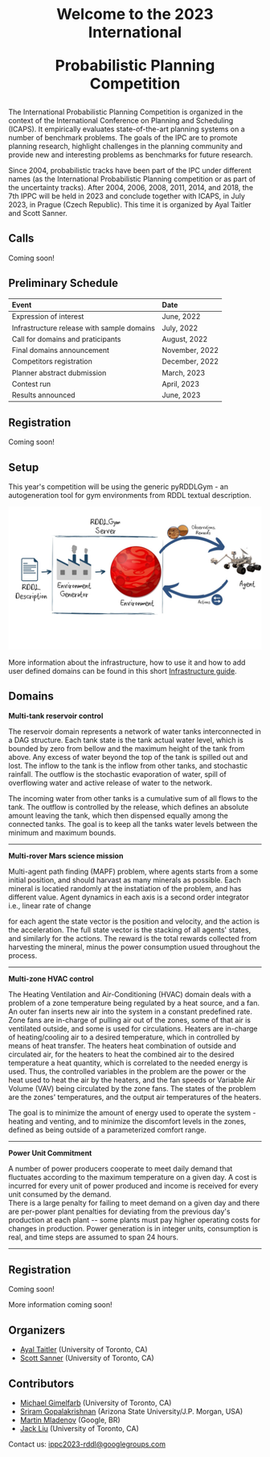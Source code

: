 <p style="font-size:30px;text-align:center"><b>Welcome to the 2023 International</b></p>
<p style="font-size:30px;text-align:center"><b>Probabilistic Planning Competition</b></p>

The International Probabilistic Planning Competition is organized in the context of the International Conference on Planning and Scheduling (ICAPS). It empirically evaluates state-of-the-art planning systems on a number of benchmark problems. The goals of the IPC are to promote planning research, highlight challenges in the planning community and provide new and interesting problems as benchmarks for future research.

Since 2004, probabilistic tracks have been part of the IPC under different names (as the International Probabilistic Planning competition or as part of the uncertainty tracks). After 2004, 2006, 2008, 2011, 2014, and 2018, the 7th IPPC will be held in 2023 and conclude together with ICAPS, in July 2023, in 
Prague (Czech Republic). This time it is organized by Ayal Taitler and Scott Sanner.


## Calls
Coming soon!

## Preliminary Schedule


| Event                                         | Date             |
|:----------------------------------------------|:-----------------|
| Expression of interest                        | June, 2022       |
| Infrastructure release with sample domains    | July, 2022       |
| Call for domains and praticipants             | August, 2022     |
| Final domains announcement                    | November, 2022   |
| Competitors registration                      | December, 2022   |
| Planner abstract dubmission                   | March, 2023      |
| Contest run                                   | April, 2023      |
| Results announced                             | June, 2023       |


## Registration
Coming soon!

## Setup

This year's competition will be using the generic pyRDDLGym - an autogeneration tool for gym environments from RDDL textual description.

<img src="images/RDDLGym.jpg" alt="RDDLGym diagram">

More information about the infrastructure, how to use it and how to add user defined domains can be found in this short
[Infrastructure guide](/infrastructure.md).


## Domains

**Multi-tank reservoir control**

The reservoir domain represents a network of water tanks interconnected in a DAG structure.
  Each tank state is the tank actual water level, which is bounded by zero from bellow and the maximum height of the tank from above. Any excess of water beyond the 
  top of the tank is spilled out and lost. The inflow to the tank is the inflow from other tanks, and stochastic rainfall. The outflow is the stochastic evaporation of 
  water, spill of overflowing water and active release of water to the network.

  The incoming water from other tanks is a cumulative sum of all flows to the tank. The outflow is controlled by the release, which defines an absolute amount leaving
  the tank, which then dispensed equally among the connected tanks. The goal is to keep all the tanks water levels between the minimum and maximum bounds.

<hr>

**Multi-rover Mars science mission**

Multi-agent path finding (MAPF) problem, where agents starts from a some initial position, and should harvast as many minerals as possible. Each mineral is
locatied randomly at the instatiation of the problem, and has different value. Agent dynamics in each axis is a second order integrator i.e., linear rate of change
    
for each agent the state vector is the position and velocity, and the action is the acceleration. The full state vector is the stacking of all agents' states, and 
similarly for the actions. The reward is the total rewards collected from harvesting the mineral, minus the power consumption usued throughout the process.

<hr>

**Multi-zone HVAC control**

The Heating Ventilation and Air-Conditioning (HVAC) domain deals with a problem of a zone temperature being regulated by a heat source, and a fan.
An outer fan inserts new air into the system in a constant predefined rate. Zone fans are in-charge of pulling air out of the zones, some of that air is ventilated outside, and some is used for circulations. Heaters are in-charge of heating/cooling air to a desired temperature, which in controlled by means of heat transfer.
The heaters heat combination of outside and circulated air, for the heaters to heat the combined air to the desired temperature a heat quantity, which is correlated to the needed energy is used. Thus, the controlled variables in the problem are the power or the heat used to heat the air by the heaters, and the fan speeds or Variable Air Volume (VAV) being circulated by the zone fans. The states of the problem are the zones' temperatures, and the output air temperatures of the heaters.

The goal is to minimize the amount of energy used to operate the system - heating and venting, and to minimize the discomfort levels in the zones, defined as being outside of a parameterized comfort range.

<hr>

**Power Unit Commitment**

A number of power producers cooperate to meet daily demand that fluctuates according to the maximum temperature on a given day. 
A cost is incurred for every unit of power produced and income is received for every unit consumed by the demand.  
There is a large penalty for failing to meet demand on a given day and there are per-power plant penalties for deviating from the previous day's production at each plant -- some plants must pay higher operating costs for changes in production.
Power generation is in integer units, consumption is real, and time steps are assumed to span 24 hours.

<hr>

## Registration
Coming soon!


More information coming soon!


## Organizers
- [Ayal Taitler](https://sites.google.com/view/ataitler/home) (University of Toronto, CA)
- [Scott Sanner](https://www.mie.utoronto.ca/faculty_staff/sanner/) (University of Toronto, CA)

## Contributors
- [Michael Gimelfarb](https://mike-gimelfarb.github.io/) (University of Toronto, CA)
- [Sriram Gopalakrishnan](https://marirsg2.github.io/Sriram_Unravel/) (Arizona State University/J.P. Morgan, USA)
- [Martin Mladenov](https://ataitler.github.io/IPPC2023/) (Google, BR)
- [Jack Liu](https://ataitler.github.io/IPPC2023/) (University of Toronto, CA)

Contact us: [ippc2023-rddl@googlegroups.com](ippc2023-rddl@googlegroups.com)
